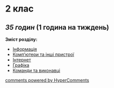 <div id="hypercomments_widget" class="js-hypercomments-widget invisible"></div>

2 клас
=============================================
## *35 годин* (1 година на тиждень)

**Зміст розділу:**
* [Інформація](nformatzyja.md)
* [Комп’ютери та інші пристрої](kompjutery.md)
* [Інтернет](nternet.md)   
* [Графіка](graphychna_nformathyja.md) 
* [Команди та виконавці](komandy.md)

<div class="js-hypercomments-container">
<a href="http://hypercomments.com" class="hc-link" title="comments widget">comments powered by HyperComments</a>
</div>
